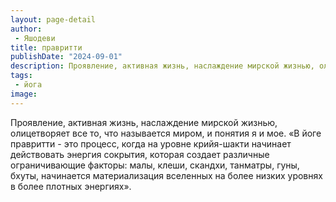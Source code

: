 ```yaml
---
layout: page-detail
author:
 - Яшодеви
title: правритти
publishDate: "2024-09-01"
description: Проявление, активная жизнь, наслаждение мирской жизнью, олицетворяет все то, что называется миром, и понятия я и мое.
tags:
 - йога
image: 
---
```


Проявление, активная жизнь, наслаждение мирской жизнью, олицетворяет все то, что называется миром, и понятия я и мое.
 «В йоге правритти - это процесс, когда на уровне крийя-шакти начинает действовать энергия сокрытия, которая создает различные ограничивающие факторы: малы, клеши, скандхи, танматры, гуны, бхуты, начинается материализация вселенных на более низких уровнях в более плотных энергиях».

